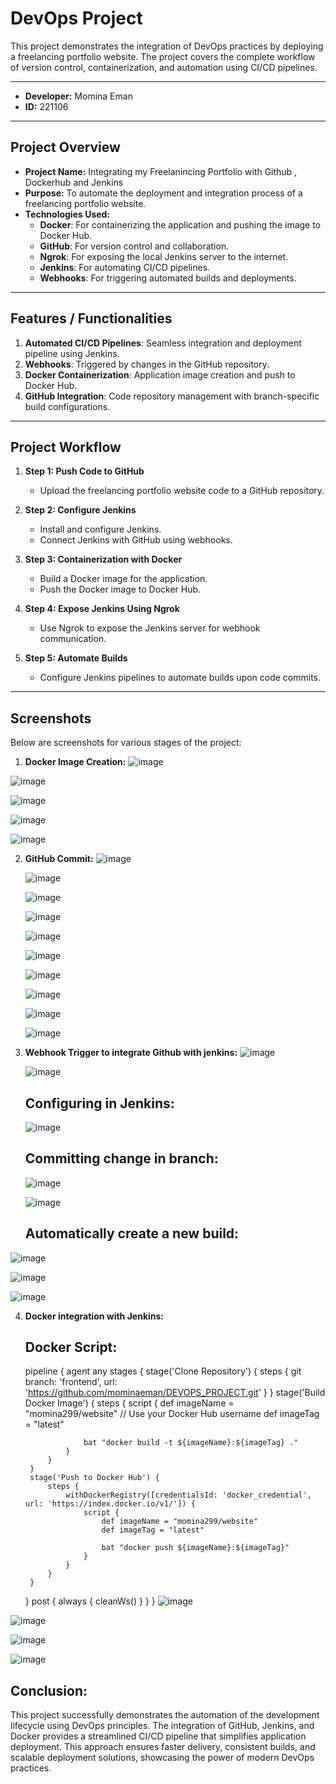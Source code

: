 # DevOps Project

This project demonstrates the integration of DevOps practices by deploying a freelancing portfolio website. The project covers the complete workflow of version control, containerization, and automation using CI/CD pipelines.

---
- **Developer:** Momina Eman
- **ID:** 221106
---

## Project Overview

- **Project Name:** Integrating my Freelanincing Portfolio with Github , Dockerhub and Jenkins
- **Purpose:** To automate the deployment and integration process of a freelancing portfolio website.
- **Technologies Used:**
  - **Docker**: For containerizing the application and pushing the image to Docker Hub.
  - **GitHub**: For version control and collaboration.
  - **Ngrok**: For exposing the local Jenkins server to the internet.
  - **Jenkins**: For automating CI/CD pipelines.
  - **Webhooks**: For triggering automated builds and deployments.

---

## Features / Functionalities

1. **Automated CI/CD Pipelines**: Seamless integration and deployment pipeline using Jenkins.
2. **Webhooks**: Triggered by changes in the GitHub repository.
3. **Docker Containerization**: Application image creation and push to Docker Hub.
4. **GitHub Integration**: Code repository management with branch-specific build configurations.

---

## Project Workflow

1. **Step 1: Push Code to GitHub**
   - Upload the freelancing portfolio website code to a GitHub repository.

2. **Step 2: Configure Jenkins**
   - Install and configure Jenkins.
   - Connect Jenkins with GitHub using webhooks.

3. **Step 3: Containerization with Docker**
   - Build a Docker image for the application.
   - Push the Docker image to Docker Hub.

4. **Step 4: Expose Jenkins Using Ngrok**
   - Use Ngrok to expose the Jenkins server for webhook communication.

5. **Step 5: Automate Builds**
   - Configure Jenkins pipelines to automate builds upon code commits.

---


## Screenshots

Below are screenshots for various stages of the project:

1. **Docker Image Creation:**
![image](https://github.com/user-attachments/assets/205d92e6-40fa-4299-a779-893388c422aa)

![image](https://github.com/user-attachments/assets/5b2c3714-6855-4f11-ba2d-04a67406ed68)

![image](https://github.com/user-attachments/assets/2119b255-9bd7-4f6a-b925-e7522fa65ce4)

![image](https://github.com/user-attachments/assets/84071bfc-4391-4aad-9383-654dcfd7092a)

![image](https://github.com/user-attachments/assets/1f0a22f3-ec74-48f8-b7df-8c5466954826)


2. **GitHub Commit:**
   ![image](https://github.com/user-attachments/assets/26f5be3c-783c-43f2-9aab-51befa16d32c)

   ![image](https://github.com/user-attachments/assets/8cbb7030-a244-432d-9cf9-2a4096b4255b)

   ![image](https://github.com/user-attachments/assets/008f36de-4ff6-458e-a6b2-92dcfff40c0d)

   ![image](https://github.com/user-attachments/assets/adc9231d-72df-4de2-ad9a-1603b95825dc)

   ![image](https://github.com/user-attachments/assets/db6a2b2a-912b-4fd1-9eb1-03eb8903a6b3)

   ![image](https://github.com/user-attachments/assets/21ae98bb-cec5-4bf2-a7cc-f1af821b7f39)

   ![image](https://github.com/user-attachments/assets/a92c45fe-0176-4621-9f82-34e33a8faf7c)

   ![image](https://github.com/user-attachments/assets/662bc447-adcc-4cf4-a1dc-84ae0f09e55e)

   ![image](https://github.com/user-attachments/assets/e806e10c-6f9e-4d49-8c62-ab8acb8e9ab4)

   ![image](https://github.com/user-attachments/assets/5852471b-41e8-4bcd-bbd2-3ba825f8f04f)

3. **Webhook Trigger to integrate Github with jenkins:**
   ![image](https://github.com/user-attachments/assets/71fea4ab-3d1d-411b-9488-4df7471c2c61)

   ![image](https://github.com/user-attachments/assets/06eb2245-6ef2-4f41-8581-765afa6602b9)

   ## Configuring in Jenkins:
   ![image](https://github.com/user-attachments/assets/da8344e7-a64a-4e74-8e5f-315dc1a3a3a5)

   ## Committing change in branch:
   ![image](https://github.com/user-attachments/assets/423df4c7-9237-420a-afd2-0f59433c6ecd)

   ![image](https://github.com/user-attachments/assets/eff64a21-3f67-4eae-9bf4-364e455bbc76)

   ## Automatically create a new build:

  ![image](https://github.com/user-attachments/assets/78e29cb1-763c-475a-a484-7b60091dabec)
  
  ![image](https://github.com/user-attachments/assets/dff5e89d-d7b4-4ae0-9c39-2608d9712f97)

  ![image](https://github.com/user-attachments/assets/646e8343-4188-47fd-bf17-384c52dd6f79)

  
4. **Docker integration with Jenkins:**

   ## Docker Script:
   pipeline {
    agent any
    stages {
        stage('Clone Repository') {
            steps {
                git branch: 'frontend', url: 'https://github.com/mominaeman/DEVOPS_PROJECT.git'
            }
        }
        stage('Build Docker Image') {
            steps {
                script {
                    def imageName = "momina299/website" // Use your Docker Hub username
                    def imageTag = "latest"

                    bat "docker build -t ${imageName}:${imageTag} ."
                }
            }
        }
        stage('Push to Docker Hub') {
            steps {
                withDockerRegistry([credentialsId: 'docker_credential', url: 'https://index.docker.io/v1/']) {
                    script {
                        def imageName = "momina299/website"
                        def imageTag = "latest"

                        bat "docker push ${imageName}:${imageTag}"
                    }
                }
            }
        }
    }
    post {
        always {
            cleanWs()
        }
    }
}
![image](https://github.com/user-attachments/assets/aae9351b-6c60-44c8-b91b-e82d3a44be73)

![image](https://github.com/user-attachments/assets/aae5943f-33df-4ae5-8d41-90c67f72782c)

![image](https://github.com/user-attachments/assets/627e2e6f-f8fe-4369-89f7-d1d2dd0cd413)

![image](https://github.com/user-attachments/assets/78a0b858-8e93-486c-a1eb-ceb3d1977fec)


## Conclusion:
This project successfully demonstrates the automation of the development lifecycle using DevOps principles. The integration of GitHub, Jenkins, and Docker provides a streamlined CI/CD pipeline that simplifies application deployment. This approach ensures faster delivery, consistent builds, and scalable deployment solutions, showcasing the power of modern DevOps practices.





   


